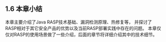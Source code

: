 ## 1.6 本章小结

本章主要介绍了Java RASP技术基础、漏洞检测原理、热修复等，
并探讨了RASP相对于其它安全产品的优势以及当前RASP部署实践中存在的问题。
本章仅仅对RASP的使用场景做了一些介绍，后面的章节将详细介绍其中的技术细节。